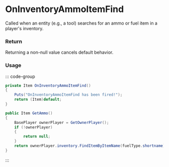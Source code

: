 <Badge type="danger" text="Carbon Compatible"/><Badge type="warning" text="Oxide Compatible"/>
# OnInventoryAmmoItemFind
Called when an entity (e.g., a tool) searches for an ammo or fuel item in a player's inventory.
### Return
Returning a non-null value cancels default behavior.

### Usage
::: code-group
```csharp [Example]
private Item OnInventoryAmmoItemFind()
{
	Puts("OnInventoryAmmoItemFind has been fired!");
	return (Item)default;
}
```
```csharp [Source — Assembly-CSharp @ FlameThrower]
public Item GetAmmo()
{
	BasePlayer ownerPlayer = GetOwnerPlayer();
	if (!ownerPlayer)
	{
		return null;
	}
	return ownerPlayer.inventory.FindItemByItemName(fuelType.shortname);
}

```
:::
